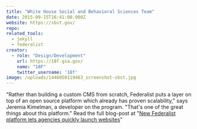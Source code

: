 ```yaml
---
title: "White House Social and Behavioral Sciences Team"
date: 2015-09-15T16:41:00.000Z
website: https://sbst.gov/
repo:
related_tools:
  - jekyll
  - federalist
creator:
  - role: "Design/Development"
    url: https://18f.gsa.gov/
    name: "18F"
    twitter_username: '18f'
image: /uploads/1446050119463_screenshot-sbst.jpg
---
```

"Rather than building a custom CMS from scratch, Federalist puts a layer on top of an open source platform which already has proven scalability," says Jeremia Kimelman, a developer on the program. "That's one of the great things about this platform." Read the full blog-post at "[New Federalist platform lets agencies quickly launch websites](https://18f.gsa.gov/2015/09/15/federalist-platform-launch/)"
